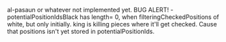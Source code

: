 al-pasaun or whatever not implemented yet.
BUG ALERT! - potentialPositionIdsBlack has length= 0, when filteringCheckedPositions of white, but only initially.
king is killing pieces where it'll get checked. Cause that positions isn't yet stored in potentialPositionIds.